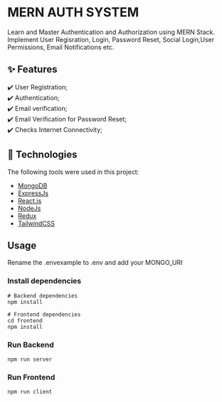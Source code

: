 # MERN AUTH SYSTEM

 Learn and Master Authentication and Authorization using MERN Stack.
 Implement User Regisration, Login, Password Reset, Social Login,User Permissions, Email Notifications etc.

## :sparkles: Features

:heavy_check_mark: User Registration;\
:heavy_check_mark: Authentication;\
:heavy_check_mark: Email verification;\
:heavy_check_mark: Email Verification for Password Reset;\
:heavy_check_mark: Checks Internet Connectivity;

## :rocket: Technologies

The following tools were used in this project:

- [MongoDB](https://www.mongodb.com/)
- [ExpressJs](https://expressjs.com/)
- [React.js](https://reactjs.org/)
- [NodeJs](https://nodejs.org/en/)
- [Redux](https://redux.js.org/)
- [TailwindCSS](https://tailwindcss.com)

## Usage

Rename the .envexample to .env and add your MONGO_URI

### Install dependencies

```
# Backend dependencies
npm install

# Frontend dependencies
cd frontend
npm install
```

### Run Backend

```
npm run server
```

### Run Frontend

```
npm run client
```
